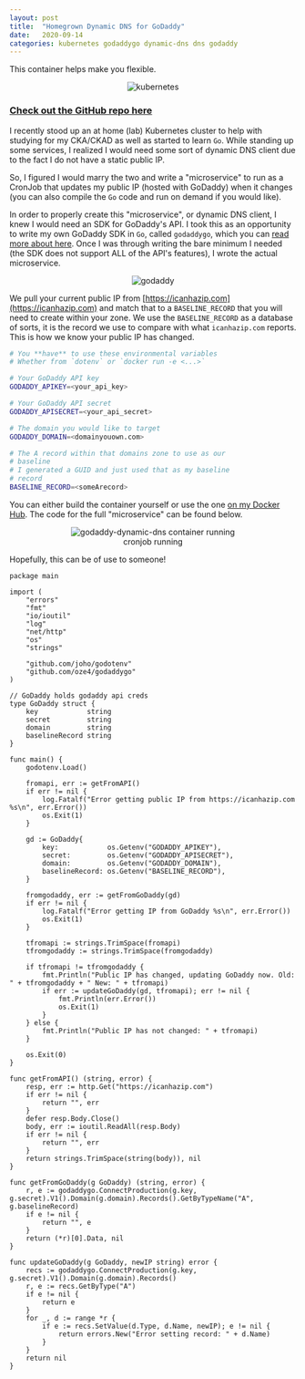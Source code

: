 ```yaml
---
layout: post
title:  "Homegrown Dynamic DNS for GoDaddy"
date:   2020-09-14
categories: kubernetes godaddygo dynamic-dns dns godaddy
---
```


This container helps make you flexible.

<div style="text-align:center;">
<img title="kubernetes" style="max-width:25rem;" src="https://raw.githubusercontent.com/oze4/mattoestreich.com/master/assets/kubernetes.png" alt="kubernetes">
</div>

### [Check out the GitHub repo here](https://github.com/oze4/service.godaddy-dynamic-dns)

I recently stood up an at home (lab) Kubernetes cluster to help with studying for my CKA/CKAD as well as started to learn `Go`. While standing up some services, I realized I would need some sort of dynamic DNS client due to the fact I do not have a static public IP.

So, I figured I would marry the two and write a "microservice" to run as a CronJob that updates my public IP (hosted with GoDaddy) when it changes (you can also compile the `Go` code and run on demand if you would like).

In order to properly create this "microservice", or dynamic DNS client, I knew I would need an SDK for GoDaddy's API. I took this as an opportunity to write my own GoDaddy SDK in `Go`, called `godaddygo`, which you can [read more about here](https://mattoestreich.com/golang/sdk/godaddy/godaddygo/2020/09/11/godaddygo.html). Once I was through writing the bare minimum I needed (the SDK does not support ALL of the API's features), I wrote the actual microservice.

<div style="text-align:center;">
<img title="godaddy" style="max-width:20rem;" src="https://raw.githubusercontent.com/oze4/mattoestreich.com/master/assets/godaddy.jpeg" alt="godaddy">
</div>

We pull your current public IP from [https://icanhazip.com](https://icanhazip.com) and match that to a `BASELINE_RECORD` that you will need to create within your zone. We use the `BASELINE_RECORD` as a database of sorts, it is the record we use to compare with what `icanhazip.com` reports. This is how we know your public IP has changed.

```bash
# You **have** to use these environmental variables
# Whether from `dotenv` or `docker run -e <...>`

# Your GoDaddy API key
GODADDY_APIKEY=<your_api_key>

# Your GoDaddy API secret
GODADDY_APISECRET=<your_api_secret>

# The domain you would like to target
GODADDY_DOMAIN=<domainyouown.com>

# The A record within that domains zone to use as our
# baseline
# I generated a GUID and just used that as my baseline
# record
BASELINE_RECORD=<someArecord>
```
You can either build the container yourself or use the one [on my Docker Hub](https://hub.docker.com/repository/docker/oze4/godaddy-dynamic-dns). The code for the full "microservice" can be found below.


<div style="text-align:center;">
<img style="max-height:20rem;" class="modal-image" src="https://raw.githubusercontent.com/oze4/mattoestreich.com/master/assets/godaddy-dynamic-dns-cronjob-running.png" alt="godaddy-dynamic-dns container running">
<p style="margin:0;">cronjob running</p>
</div>

Hopefully, this can be of use to someone!

<div style="max-height:35rem;">
</div>

```golang
package main

import (
	"errors"
	"fmt"
	"io/ioutil"
	"log"
	"net/http"
	"os"
	"strings"

	"github.com/joho/godotenv"
	"github.com/oze4/godaddygo"
)

// GoDaddy holds godaddy api creds
type GoDaddy struct {
	key            string
	secret         string
	domain         string
	baselineRecord string
}

func main() {
	godotenv.Load()

	fromapi, err := getFromAPI()
	if err != nil {
		log.Fatalf("Error getting public IP from https://icanhazip.com %s\n", err.Error())
		os.Exit(1)
	}

	gd := GoDaddy{
		key:            os.Getenv("GODADDY_APIKEY"),
		secret:         os.Getenv("GODADDY_APISECRET"),
		domain:         os.Getenv("GODADDY_DOMAIN"),
		baselineRecord: os.Getenv("BASELINE_RECORD"),
	}

	fromgodaddy, err := getFromGoDaddy(gd)
	if err != nil {
		log.Fatalf("Error getting IP from GoDaddy %s\n", err.Error())
		os.Exit(1)
	}

	tfromapi := strings.TrimSpace(fromapi)
	tfromgodaddy := strings.TrimSpace(fromgodaddy)

	if tfromapi != tfromgodaddy {
		fmt.Println("Public IP has changed, updating GoDaddy now. Old: " + tfromgodaddy + " New: " + tfromapi)
		if err := updateGoDaddy(gd, tfromapi); err != nil {
			fmt.Println(err.Error())
			os.Exit(1)
		}
	} else {
		fmt.Println("Public IP has not changed: " + tfromapi)
	}

	os.Exit(0)
}

func getFromAPI() (string, error) {
	resp, err := http.Get("https://icanhazip.com")
	if err != nil {
		return "", err
	}
	defer resp.Body.Close()
	body, err := ioutil.ReadAll(resp.Body)
	if err != nil {
		return "", err
	}
	return strings.TrimSpace(string(body)), nil
}

func getFromGoDaddy(g GoDaddy) (string, error) {
	r, e := godaddygo.ConnectProduction(g.key, g.secret).V1().Domain(g.domain).Records().GetByTypeName("A", g.baselineRecord)
	if e != nil {
		return "", e
	}
	return (*r)[0].Data, nil
}

func updateGoDaddy(g GoDaddy, newIP string) error {
	recs := godaddygo.ConnectProduction(g.key, g.secret).V1().Domain(g.domain).Records()
	r, e := recs.GetByType("A")
	if e != nil {
		return e
	}
	for _, d := range *r {
		if e := recs.SetValue(d.Type, d.Name, newIP); e != nil {
			return errors.New("Error setting record: " + d.Name)
		}
	}
	return nil
}
```

</div>
